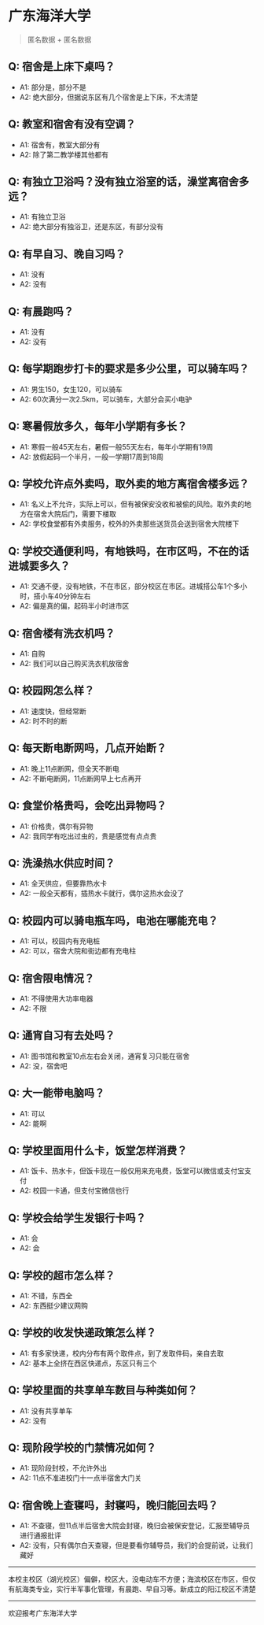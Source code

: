 # 广东海洋大学
> 匿名数据 + 匿名数据
## Q: 宿舍是上床下桌吗？
- A1: 部分是，部分不是
- A2: 绝大部分，但据说东区有几个宿舍是上下床，不太清楚
## Q: 教室和宿舍有没有空调？
- A1: 宿舍有，教室大部分有
- A2: 除了第二教学楼其他都有
## Q: 有独立卫浴吗？没有独立浴室的话，澡堂离宿舍多远？
- A1: 有独立卫浴
- A2: 绝大部分有独浴卫，还是东区，有部分没有
## Q: 有早自习、晚自习吗？
- A1: 没有
- A2: 没有
## Q: 有晨跑吗？
- A1: 没有
- A2: 没有
## Q: 每学期跑步打卡的要求是多少公里，可以骑车吗？
- A1: 男生150，女生120，可以骑车
- A2: 60次满分一次2.5km，可以骑车，大部分会买小电驴
## Q: 寒暑假放多久，每年小学期有多长？
- A1: 寒假一般45天左右，暑假一般55天左右，每年小学期有19周
- A2: 放假起码一个半月，一般一学期17周到18周
## Q: 学校允许点外卖吗，取外卖的地方离宿舍楼多远？
- A1: 名义上不允许，实际上可以，但有被保安没收和被偷的风险。取外卖的地方在宿舍大院后门，需要下楼取
- A2: 学校食堂都有外卖服务，校外的外卖那些送货员会送到宿舍大院楼下
## Q: 学校交通便利吗，有地铁吗，在市区吗，不在的话进城要多久？
- A1: 交通不便，没有地铁，不在市区，部分校区在市区。进城搭公车1个多小时，搭小车40分钟左右
- A2: 偏是真的偏，起码半小时进市区
## Q: 宿舍楼有洗衣机吗？
- A1: 自购
- A2: 我们可以自己购买洗衣机放宿舍
## Q: 校园网怎么样？
- A1: 速度快，但经常断
- A2: 时不时的断
## Q: 每天断电断网吗，几点开始断？
- A1: 晚上11点断网，但全天不断电
- A2: 不断电断网，11点断网早上七点再开
## Q: 食堂价格贵吗，会吃出异物吗？
- A1: 价格贵，偶尔有异物
- A2: 我同学有吃出过虫的，贵是感觉有点点贵
## Q: 洗澡热水供应时间？
- A1: 全天供应，但要靠热水卡
- A2: 一般全天都有，插热水卡就行，偶尔这热水会没了
## Q: 校园内可以骑电瓶车吗，电池在哪能充电？
- A1: 可以，校园内有充电桩
- A2: 可以，宿舍大院和街边都有充电柱
## Q: 宿舍限电情况？
- A1: 不得使用大功率电器
- A2: 不限
## Q: 通宵自习有去处吗？
- A1: 图书馆和教室10点左右会关闭，通宵复习只能在宿舍
- A2: 没，宿舍吧
## Q: 大一能带电脑吗？
- A1: 可以
- A2: 能啊
## Q: 学校里面用什么卡，饭堂怎样消费？
- A1: 饭卡、热水卡，但饭卡现在一般仅用来充电费，饭堂可以微信或支付宝支付
- A2: 校园一卡通，但支付宝微信也行
## Q: 学校会给学生发银行卡吗？
- A1: 会
- A2: 会
## Q: 学校的超市怎么样？
- A1: 不错，东西全
- A2: 东西挺少建议网购
## Q: 学校的收发快递政策怎么样？
- A1: 有多家快递，校内分布有两个取件点，到了发取件码，亲自去取
- A2: 基本上全挤在西区快递点，东区只有三个
## Q: 学校里面的共享单车数目与种类如何？
- A1: 没有共享单车
- A2: 没有
## Q: 现阶段学校的门禁情况如何？
- A1: 现阶段封校，不允许外出
- A2: 11点不准进校门十一点半宿舍大门关
## Q: 宿舍晚上查寝吗，封寝吗，晚归能回去吗？
- A1: 不查寝，但11点半后宿舍大院会封寝，晚归会被保安登记，汇报至辅导员进行通报批评
- A2: 没有，只有偶尔白天查寝，但是要看你辅导员，我们的会提前说，让我们藏好
***
本校主校区（湖光校区）偏僻，校区大，没电动车不方便；海滨校区在市区，但仅有航海类专业，实行半军事化管理，有晨跑、早自习等。新成立的阳江校区不清楚
***
欢迎报考广东海洋大学